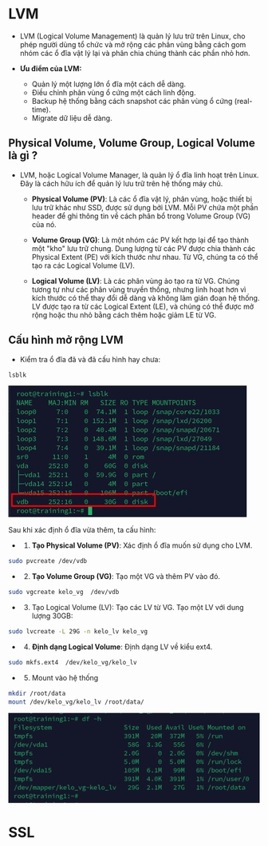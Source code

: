 # LVM

- LVM (Logical Volume Management) là quản lý lưu trữ trên Linux, cho phép người dùng tổ chức và mở rộng các phân vùng bằng cách gom nhóm các ổ đĩa vật lý lại và phân chia chúng thành các phần nhỏ hơn.

- **Ưu điểm của LVM:**
  - Quản lý một lượng lớn ổ đĩa một cách dễ dàng.
  - Điều chỉnh phân vùng ổ cứng một cách linh động.
  - Backup hệ thống bằng cách snapshot các phân vùng ổ cứng (real-time).
  - Migrate dữ liệu dễ dàng.

## Physical Volume, Volume Group, Logical Volume là gì ?

- LVM, hoặc Logical Volume Manager, là  quản lý ổ đĩa linh hoạt trên Linux. Đây là cách hữu ích để quản lý lưu trữ trên hệ thống máy chủ.

  - **Physical Volume (PV)**: Là các ổ đĩa vật lý, phân vùng, hoặc thiết bị lưu trữ khác như SSD, được sử dụng bởi LVM. Mỗi PV chứa một phần header để ghi thông tin về cách phân bổ trong Volume Group (VG) của nó.

  - **Volume Group (VG)**: Là một nhóm các PV kết hợp lại để tạo thành một "kho" lưu trữ chung. Dung lượng từ các PV được chia thành các Physical Extent (PE) với kích thước như nhau. Từ VG, chúng ta có thể tạo ra các Logical Volume (LV).

  - **Logical Volume (LV)**: Là các phân vùng ảo tạo ra từ VG. Chúng tương tự như các phân vùng truyền thống, nhưng linh hoạt hơn vì kích thước có thể thay đổi dễ dàng và không làm gián đoạn hệ thống. LV được tạo ra từ các Logical Extent (LE), và chúng có thể được mở rộng hoặc thu nhỏ bằng cách thêm hoặc giảm LE từ VG.

## Cấu hình mở rộng LVM

- Kiểm tra ổ đĩa đã và đã cấu hình hay chưa:

```bash
lsblk
```

![t2_lsblk](/img/t2_lsblk.png)

Sau khi xác định ổ đĩa vừa thêm, ta cấu hình:

- 1. **Tạo Physical Volume (PV)**: Xác định ổ đĩa muốn sử dụng cho LVM.

```bash
sudo pvcreate /dev/vdb
```

- 2. **Tạo Volume Group (VG)**: Tạo một VG và thêm PV vào đó.

```bash
sudo vgcreate kelo_vg  /dev/vdb
```

- 3. Tạo Logical Volume (LV): Tạo các LV từ VG. Tạo một LV với dung lượng 30GB:

```bash
sudo lvcreate -L 29G -n kelo_lv kelo_vg
```

- 4. **Định dạng Logical Volume**: Định dạng LV về kiểu ext4.

```bash
sudo mkfs.ext4  /dev/kelo_vg/kelo_lv 
```

- 5. Mount vào hệ thống

```bash
mkdir /root/data
mount /dev/kelo_vg/kelo_lv /root/data/
```

![mount](/img/t2_mount.png)

# SSL



